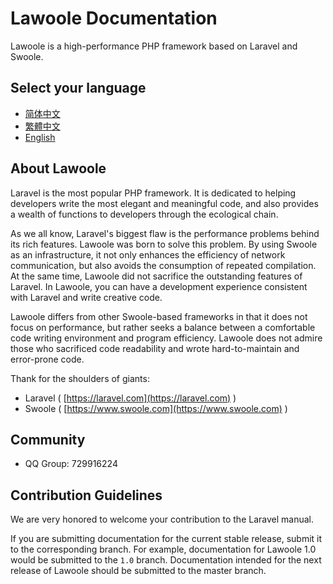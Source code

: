 # Lawoole Documentation

Lawoole is a high-performance PHP framework based on Laravel and Swoole.

## Select your language

- [简体中文](zh-Hans/documentation.md)
- [繁體中文](zh-Hant/documentation.md)
- [English](en/documentation.md)

## About Lawoole

Laravel is the most popular PHP framework. 
It is dedicated to helping developers write the most elegant and meaningful code,
and also provides a wealth of functions to developers through the ecological chain.

As we all know, Laravel's biggest flaw is the performance problems behind its rich features.
Lawoole was born to solve this problem.
By using Swoole as an infrastructure, it not only enhances the efficiency of network communication, 
but also avoids the consumption of repeated compilation.
At the same time, Lawoole did not sacrifice the outstanding features of Laravel.
In Lawoole, you can have a development experience consistent with Laravel and write creative code.

Lawoole differs from other Swoole-based frameworks in that it does not focus on performance,
but rather seeks a balance between a comfortable code writing environment and program efficiency.
Lawoole does not admire those who sacrificed code readability and wrote hard-to-maintain and error-prone code.

Thank for the shoulders of giants:

- Laravel ( [https://laravel.com](https://laravel.com) )
- Swoole ( [https://www.swoole.com](https://www.swoole.com) )

## Community

- QQ Group: 729916224

## Contribution Guidelines

We are very honored to welcome your contribution to the Laravel manual.

If you are submitting documentation for the current stable release, submit it to the corresponding branch.
For example, documentation for Lawoole 1.0 would be submitted to the `1.0` branch.
Documentation intended for the next release of Lawoole should be submitted to the master branch.